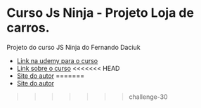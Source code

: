 # Curso Js Ninja - Projeto Loja de carros.
Projeto do curso JS Ninja do Fernando Daciuk


- [Link na udemy para o curso](https://www.udemy.com/curso-javascript-ninja/)
- [Link sobre o curso](https://blog.da2k.com.br/curso-javascript-ninja/)
<<<<<<< HEAD
- [Site do autor](https://blog.da2k.com.br/)
=======
- [Site do autor](https://blog.da2k.com.br/)
>>>>>>> challenge-30
